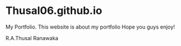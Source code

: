 # Thusal06.github.io
My Portfolio.
This website is about my portfolio
Hope you guys enjoy!

R.A.Thusal Ranawaka

